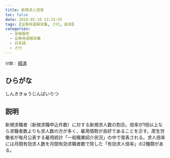 ```yaml
---
title: 新規求人倍率
toc: false
date: 2018-05-18 13:33:55
tags: [证券用语解说集, さ行, 経済]
categories:
  - 金融服务
  - 证券用语解说集
  - 日本語
  - さ行
---
```


`分類：` [経済](/tags/経済/)

## ひらがな

しんききゅうじんばいりつ

## 説明

新規求職者（新規求職申込件数）に対する新規求人数の割合。倍率が1倍以上なら求職者数よりも求人数の方が多く、雇用情勢が良好であることを示す。厚生労働省が毎月公表する雇用統計「一般職業紹介状況」の中で発表される。求人倍率には月間有効求人数を月間有効求職者数で除した「有効求人倍率」の2種類がある。
